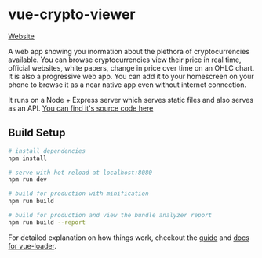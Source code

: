 # vue-crypto-viewer
[Website](https://protected-fortress-92369.herokuapp.com)

A web app showing you inormation about the plethora of cryptocurrencies available. 
You can browse cryptocurrencies view their price in real time, official websites, white papers, change in price over time on an OHLC chart.
It is also a progressive web app. You can add it to your homescreen on your phone to browse it as a near native app even without internet connection.

It runs on a Node + Express server which serves static files and also serves as an API.
[You can find it's source code here](https://github.com/marwolaethblack/vue-crypto-viewer-server)



## Build Setup

``` bash
# install dependencies
npm install

# serve with hot reload at localhost:8080
npm run dev

# build for production with minification
npm run build

# build for production and view the bundle analyzer report
npm run build --report
```

For detailed explanation on how things work, checkout the [guide](http://vuejs-templates.github.io/webpack/) and [docs for vue-loader](http://vuejs.github.io/vue-loader).
